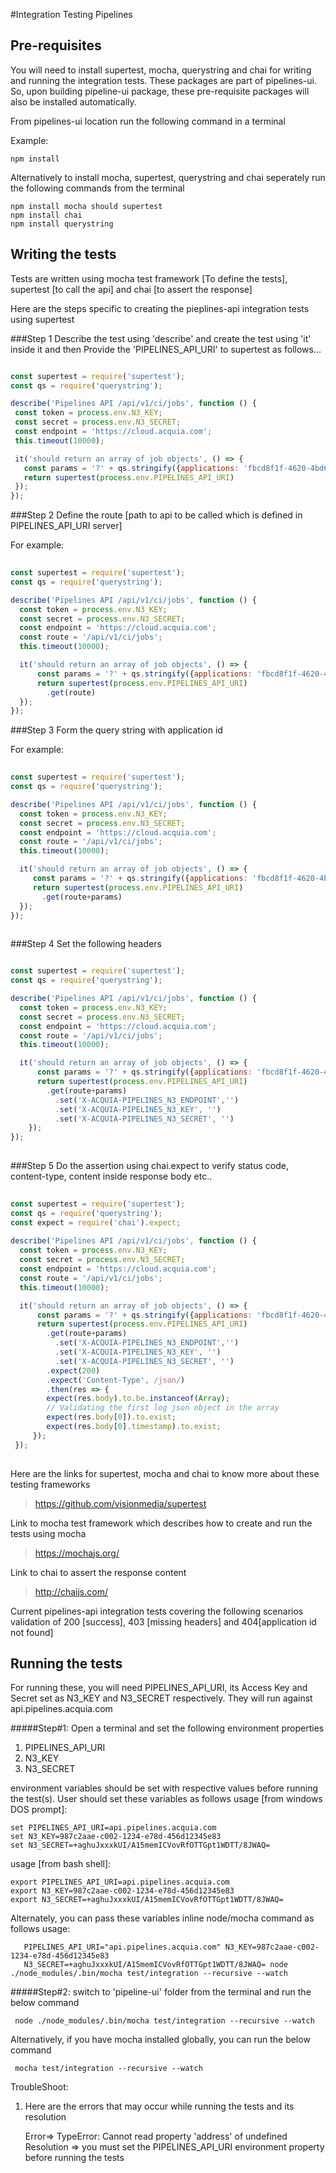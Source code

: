 #Integration Testing Pipelines

## Pre-requisites

You will need to install supertest, mocha, querystring and chai for writing and running the integration tests. 
These packages are part of pipelines-ui. So, upon building pipeline-ui package, these pre-requisite packages
will also be installed automatically.

From pipelines-ui location run the following command in a terminal

Example: 

    npm install

Alternatively to install mocha, supertest, querystring and chai seperately run the following commands from the terminal

    npm install mocha should supertest
    npm install chai
    npm install querystring
    

## Writing the tests
Tests are written using mocha test framework [To define the tests], supertest [to call the api] and chai [to assert the response]

Here are the steps specific to creating the pieplines-api integration tests using supertest

###Step 1
 Describe the test using 'describe' and create the test using 'it' inside it and then Provide the 'PIPELINES_API_URI' to supertest as follows...
 
 ```js
 
const supertest = require('supertest');
const qs = require('querystring');

describe('Pipelines API /api/v1/ci/jobs', function () {
  const token = process.env.N3_KEY;
  const secret = process.env.N3_SECRET;
  const endpoint = 'https://cloud.acquia.com';
  this.timeout(10000);

  it('should return an array of job objects', () => {
    const params = '?' + qs.stringify({applications: 'fbcd8f1f-4620-4bd6-9b60-f8d9d0f74fd0'});
    return supertest(process.env.PIPELINES_API_URI)
  });
 });
 ```
###Step 2
Define the route [path to api to be called which is defined in  PIPELINES_API_URI server]

For example: 
```js
  
const supertest = require('supertest');
const qs = require('querystring');

describe('Pipelines API /api/v1/ci/jobs', function () {
  const token = process.env.N3_KEY;
  const secret = process.env.N3_SECRET;
  const endpoint = 'https://cloud.acquia.com';
  const route = '/api/v1/ci/jobs';
  this.timeout(10000);

  it('should return an array of job objects', () => {
      const params = '?' + qs.stringify({applications: 'fbcd8f1f-4620-4bd6-9b60-f8d9d0f74fd0'});
      return supertest(process.env.PIPELINES_API_URI)
        .get(route)    
  });
});
  ```
###Step 3
Form the query string with application id

For example: 
```js
  
const supertest = require('supertest');
const qs = require('querystring');

describe('Pipelines API /api/v1/ci/jobs', function () {
  const token = process.env.N3_KEY;
  const secret = process.env.N3_SECRET;
  const endpoint = 'https://cloud.acquia.com';
  const route = '/api/v1/ci/jobs';
  this.timeout(10000);

  it('should return an array of job objects', () => {
     const params = '?' + qs.stringify({applications: 'fbcd8f1f-4620-4bd6-9b60-f8d9d0f74fd0'});
     return supertest(process.env.PIPELINES_API_URI)
       .get(route+params)
  });
});
       
``` 
###Step 4 
Set the following headers  
```js

const supertest = require('supertest');
const qs = require('querystring');

describe('Pipelines API /api/v1/ci/jobs', function () {
  const token = process.env.N3_KEY;
  const secret = process.env.N3_SECRET;
  const endpoint = 'https://cloud.acquia.com';
  const route = '/api/v1/ci/jobs';
  this.timeout(10000);

  it('should return an array of job objects', () => {
      const params = '?' + qs.stringify({applications: 'fbcd8f1f-4620-4bd6-9b60-f8d9d0f74fd0'});
      return supertest(process.env.PIPELINES_API_URI)
        .get(route+params)
	      .set('X-ACQUIA-PIPELINES_N3_ENDPOINT','')
	      .set('X-ACQUIA-PIPELINES_N3_KEY', '')
	      .set('X-ACQUIA-PIPELINES_N3_SECRET', '')
	});
});
   
  ```

###Step 5
Do the assertion using chai.expect to verify status code, content-type, content inside response body etc..

```js
 
const supertest = require('supertest');
const qs = require('querystring');
const expect = require('chai').expect;
 
describe('Pipelines API /api/v1/ci/jobs', function () {
  const token = process.env.N3_KEY;
  const secret = process.env.N3_SECRET;
  const endpoint = 'https://cloud.acquia.com';
  const route = '/api/v1/ci/jobs';
  this.timeout(10000);

  it('should return an array of job objects', () => {
      const params = '?' + qs.stringify({applications: 'fbcd8f1f-4620-4bd6-9b60-f8d9d0f74fd0'});
      return supertest(process.env.PIPELINES_API_URI)
        .get(route+params)
	      .set('X-ACQUIA-PIPELINES_N3_ENDPOINT','')
	      .set('X-ACQUIA-PIPELINES_N3_KEY', '')
	      .set('X-ACQUIA-PIPELINES_N3_SECRET', '')
        .expect(200)
        .expect('Content-Type', /json/)
        .then(res => {
        expect(res.body).to.be.instanceof(Array);
        // Validating the first log json object in the array
        expect(res.body[0]).to.exist;
        expect(res.body[0].timestamp).to.exist;
	 });
 });
 
```
Here are the links for supertest, mocha and chai to know more about these testing frameworks
> https://github.com/visionmedia/supertest

Link to mocha test framework which describes how to create and run the tests using mocha
> https://mochajs.org/

Link to chai to assert the response content
> http://chaijs.com/

Current pipelines-api integration tests covering the following scenarios
validation of 200 [success], 403 [missing headers] and 404[application id not found]


## Running the tests
For running these, you will need PIPELINES_API_URI, its Access Key and Secret set as N3_KEY and N3_SECRET respectively.
They will run against api.pipelines.acquia.com

       
#####Step#1: Open a terminal and set the following environment properties
 1. PIPELINES_API_URI
 2. N3_KEY
 3. N3_SECRET
 
environment variables should be set with respective values before running the test(s). User should set these variables as follows
usage [from windows DOS prompt]:

    set PIPELINES_API_URI=api.pipelines.acquia.com 
    set N3_KEY=987c2aae-c002-1234-e78d-456d12345e83
    set N3_SECRET=+aghuJxxxkUI/A15memICVovRfOTTGpt1WDTT/8JWAQ=

usage [from bash shell]:
    
    export PIPELINES_API_URI=api.pipelines.acquia.com 
    export N3_KEY=987c2aae-c002-1234-e78d-456d12345e83
    export N3_SECRET=+aghuJxxxkUI/A15memICVovRfOTTGpt1WDTT/8JWAQ=

Alternately, you can pass these variables inline node/mocha command as follows
usage:

       PIPELINES_API_URI="api.pipelines.acquia.com" N3_KEY=987c2aae-c002-1234-e78d-456d12345e83        
       N3_SECRET=+aghuJxxxkUI/A15memICVovRfOTTGpt1WDTT/8JWAQ= node ./node_modules/.bin/mocha test/integration --recursive --watch 
       
#####Step#2: switch to 'pipeline-ui' folder from the terminal and run the below command
	   
     node ./node_modules/.bin/mocha test/integration --recursive --watch
     
  Alternatively, if you have mocha installed globally, you can run the below command
  
     mocha test/integration --recursive --watch

TroubleShoot:
1. Here are the errors that may occur while running the tests and its resolution

	Error=>  TypeError: Cannot read property 'address' of undefined
	Resolution => you must set the PIPELINES_API_URI environment property before running the tests
